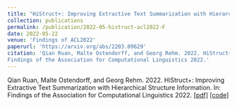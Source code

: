 ```yaml
---
title: "HiStruct+: Improving Extractive Text Summarization with Hierarchical Structure Information"
collection: publications
permalink: /publication/2022-05-histruct-acl2022-F
date: 2022-05-22
venue: 'Findings of ACL2022'
paperurl: 'https://arxiv.org/abs/2203.09629'
citation: 'Qian Ruan, Malte Ostendorff, and Georg Rehm. 2022. HiStruct+: Improving Extractive Text Summarization with Hierarchical Structure Information. In:
Findings of the Association for Computational Linguistics 2022.'
---
```


Qian Ruan, Malte Ostendorff, and Georg Rehm. 2022. HiStruct+: Improving Extractive Text Summarization with Hierarchical Structure Information. In:
Findings of the Association for Computational Linguistics 2022.
[[pdf]](https://arxiv.org/pdf/2203.09629.pdf)
[[code]](https://github.com/QianRuan/histruct)


